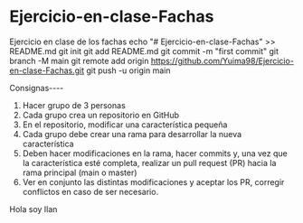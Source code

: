# Ejercicio-en-clase-Fachas
Ejercicio en clase de los fachas
echo "# Ejercicio-en-clase-Fachas" >> README.md
git init
git add README.md
git commit -m "first commit"
git branch -M main
git remote add origin https://github.com/Yuima98/Ejercicio-en-clase-Fachas.git
git push -u origin main

Consignas----

1. Hacer grupo de 3 personas
2. Cada grupo crea un repositorio en GitHub
3. En el repositorio, modificar una característica pequeña
4. Cada grupo debe crear una rama para desarrollar la nueva característica
5. Deben hacer modificaciones en la rama, hacer commits y, una vez que la característica
esté completa, realizar un pull request (PR) hacia la rama principal (main o master)
6. Ver en conjunto las distintas modificaciones y aceptar los PR, corregir conflictos en caso
de ser necesario.


Hola soy Ilan